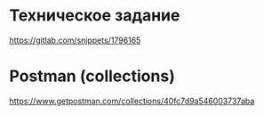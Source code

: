 # Техническое задание

https://gitlab.com/snippets/1796165

# Postman (collections)

https://www.getpostman.com/collections/40fc7d9a546003737aba
